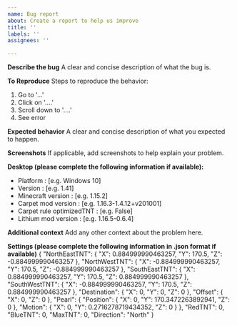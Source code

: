 ```yaml
---
name: Bug report
about: Create a report to help us improve
title: ''
labels: ''
assignees: ''

---
```


**Describe the bug**
A clear and concise description of what the bug is.

**To Reproduce**
Steps to reproduce the behavior:
1. Go to '...'
2. Click on '....'
3. Scroll down to '....'
4. See error

**Expected behavior**
A clear and concise description of what you expected to happen.

**Screenshots**
If applicable, add screenshots to help explain your problem.

**Desktop (please complete the following information if available):**
 - Platform : [e.g. Windows 10]
 - Version : [e.g. 1.41]
 - Minecraft version : [e.g. 1.15.2]
 - Carpet mod version : [e.g. 1.16.3-1.4.12+v201001]
 - Carpet rule optimizedTNT : [e.g. False]
 - Lithium mod version : [e.g. 1.16.5-0.6.4]

**Additional context**
Add any other context about the problem here.

**Settings (please complete the following information in .json format if available)**
{
  "NorthEastTNT": {
    "X": 0.884999990463257,
    "Y": 170.5,
    "Z": -0.884999990463257
  },
  "NorthWestTNT": {
    "X": -0.884999990463257,
    "Y": 170.5,
    "Z": -0.884999990463257
  },
  "SouthEastTNT": {
    "X": 0.884999990463257,
    "Y": 170.5,
    "Z": 0.884999990463257
  },
  "SouthWestTNT": {
    "X": -0.884999990463257,
    "Y": 170.5,
    "Z": 0.884999990463257
  },
  "Destination": {
    "X": 0,
    "Y": 0,
    "Z": 0
  },
  "Offset": {
    "X": 0,
    "Z": 0
  },
  "Pearl": {
    "Position": {
      "X": 0,
      "Y": 170.3472263892941,
      "Z": 0
    },
    "Motion": {
      "X": 0,
      "Y": 0.2716278719434352,
      "Z": 0
    }
  },
  "RedTNT": 0,
  "BlueTNT": 0,
  "MaxTNT": 0,
  "Direction": "North"
}
